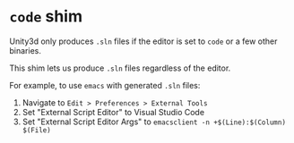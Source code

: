 # `code` shim

Unity3d only produces `.sln` files if the editor is set to `code` or a few other binaries.

This shim lets us produce `.sln` files regardless of the editor.

For example, to use `emacs` with generated `.sln` files:

1. Navigate to `Edit > Preferences > External Tools`
2. Set "External Script Editor" to Visual Studio Code
3. Set "External Script Editor Args" to `emacsclient -n +$(Line):$(Column) $(File)`
